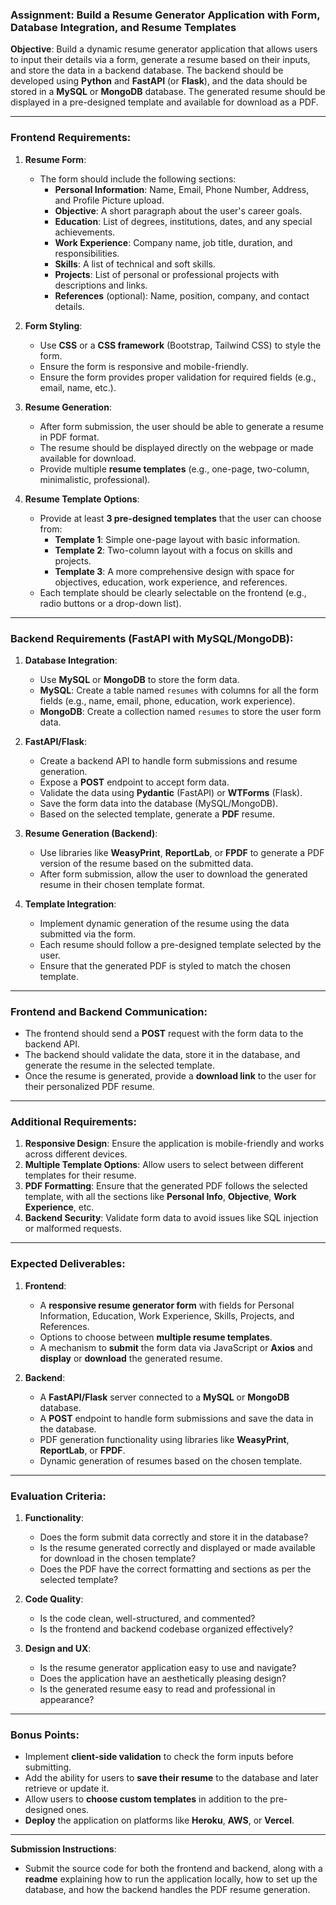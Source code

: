 ### **Assignment: Build a Resume Generator Application with Form, Database Integration, and Resume Templates**

**Objective**: Build a dynamic resume generator application that allows users to input their details via a form, generate a resume based on their inputs, and store the data in a backend database. The backend should be developed using **Python** and **FastAPI** (or **Flask**), and the data should be stored in a **MySQL** or **MongoDB** database. The generated resume should be displayed in a pre-designed template and available for download as a PDF.

---

### **Frontend Requirements:**

1. **Resume Form**:
    - The form should include the following sections:
        - **Personal Information**: Name, Email, Phone Number, Address, and Profile Picture upload.
        - **Objective**: A short paragraph about the user's career goals.
        - **Education**: List of degrees, institutions, dates, and any special achievements.
        - **Work Experience**: Company name, job title, duration, and responsibilities.
        - **Skills**: A list of technical and soft skills.
        - **Projects**: List of personal or professional projects with descriptions and links.
        - **References** (optional): Name, position, company, and contact details.

2. **Form Styling**:
    - Use **CSS** or a **CSS framework** (Bootstrap, Tailwind CSS) to style the form.
    - Ensure the form is responsive and mobile-friendly.
    - Ensure the form provides proper validation for required fields (e.g., email, name, etc.).

3. **Resume Generation**:
    - After form submission, the user should be able to generate a resume in PDF format.
    - The resume should be displayed directly on the webpage or made available for download.
    - Provide multiple **resume templates** (e.g., one-page, two-column, minimalistic, professional).

4. **Resume Template Options**:
    - Provide at least **3 pre-designed templates** that the user can choose from:
        - **Template 1**: Simple one-page layout with basic information.
        - **Template 2**: Two-column layout with a focus on skills and projects.
        - **Template 3**: A more comprehensive design with space for objectives, education, work experience, and references.
    - Each template should be clearly selectable on the frontend (e.g., radio buttons or a drop-down list).

---

### **Backend Requirements (FastAPI with MySQL/MongoDB):**

1. **Database Integration**:
    - Use **MySQL** or **MongoDB** to store the form data.
    - **MySQL**: Create a table named `resumes` with columns for all the form fields (e.g., name, email, phone, education, work experience).
    - **MongoDB**: Create a collection named `resumes` to store the user form data.

2. **FastAPI/Flask**:
    - Create a backend API to handle form submissions and resume generation.
    - Expose a **POST** endpoint to accept form data.
    - Validate the data using **Pydantic** (FastAPI) or **WTForms** (Flask).
    - Save the form data into the database (MySQL/MongoDB).
    - Based on the selected template, generate a **PDF** resume.

3. **Resume Generation (Backend)**:
    - Use libraries like **WeasyPrint**, **ReportLab**, or **FPDF** to generate a PDF version of the resume based on the submitted data.
    - After form submission, allow the user to download the generated resume in their chosen template format.

4. **Template Integration**:
    - Implement dynamic generation of the resume using the data submitted via the form.
    - Each resume should follow a pre-designed template selected by the user.
    - Ensure that the generated PDF is styled to match the chosen template.

---

### **Frontend and Backend Communication**:

- The frontend should send a **POST** request with the form data to the backend API.
- The backend should validate the data, store it in the database, and generate the resume in the selected template.
- Once the resume is generated, provide a **download link** to the user for their personalized PDF resume.
  
---

### **Additional Requirements**:

1. **Responsive Design**: Ensure the application is mobile-friendly and works across different devices.
2. **Multiple Template Options**: Allow users to select between different templates for their resume.
3. **PDF Formatting**: Ensure that the generated PDF follows the selected template, with all the sections like **Personal Info**, **Objective**, **Work Experience**, etc.
4. **Backend Security**: Validate form data to avoid issues like SQL injection or malformed requests.

---

### **Expected Deliverables**:

1. **Frontend**:
    - A **responsive resume generator form** with fields for Personal Information, Education, Work Experience, Skills, Projects, and References.
    - Options to choose between **multiple resume templates**.
    - A mechanism to **submit** the form data via JavaScript or **Axios** and **display** or **download** the generated resume.

2. **Backend**:
    - A **FastAPI/Flask** server connected to a **MySQL** or **MongoDB** database.
    - A **POST** endpoint to handle form submissions and save the data in the database.
    - PDF generation functionality using libraries like **WeasyPrint**, **ReportLab**, or **FPDF**.
    - Dynamic generation of resumes based on the chosen template.

---

### **Evaluation Criteria**:

1. **Functionality**:
    - Does the form submit data correctly and store it in the database?
    - Is the resume generated correctly and displayed or made available for download in the chosen template?
    - Does the PDF have the correct formatting and sections as per the selected template?

2. **Code Quality**:
    - Is the code clean, well-structured, and commented?
    - Is the frontend and backend codebase organized effectively?

3. **Design and UX**:
    - Is the resume generator application easy to use and navigate?
    - Does the application have an aesthetically pleasing design?
    - Is the generated resume easy to read and professional in appearance?

---

### **Bonus Points**:
- Implement **client-side validation** to check the form inputs before submitting.
- Add the ability for users to **save their resume** to the database and later retrieve or update it.
- Allow users to **choose custom templates** in addition to the pre-designed ones.
- **Deploy** the application on platforms like **Heroku**, **AWS**, or **Vercel**.

---

**Submission Instructions**:
- Submit the source code for both the frontend and backend, along with a **readme** explaining how to run the application locally, how to set up the database, and how the backend handles the PDF resume generation.
